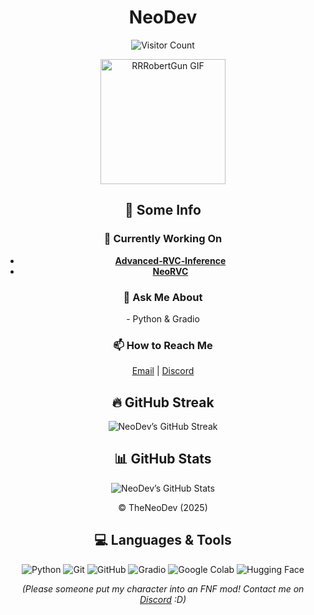 <!-- README.md -->

<h1 align="center">NeoDev</h1>

<!-- GIF 1 -->
<p align="center">
  <img src="https://komarev.com/ghpvc/?username=TheNeodev&label=Visitor&color=FF0000&style=flat" alt="Visitor Count" />
</p>

<div align="center">
  <img src="https://static.wikia.nocookie.net/fridaynightfunking/images/f/f6/RRRobertGun.gif/revision/latest?cb=20240623081331" alt="RRRobertGun GIF" width="200"/>
</div>

<!-- Some Info -->
<div align="center">
  <h2>📄 Some Info</h2>
  
  <h3>🔭 Currently Working On</h3>
  <ul>
    <li><b><a href="https://github.com/ArkanDash/Advanced-RVC-Inference">Advanced‑RVC‑Inference</a></b></li>
    <li><b><a href="https://github.com/TheNeodev/NeoRVC">NeoRVC</a></b></li>
  </ul>

  <h3>💬 Ask Me About</h3>
  <p>- Python & Gradio</p>

  <h3>📫 How to Reach Me</h3>
  <p>
    <a href="mailto:neoforevershog@gmail.com">Email</a> |
    <a href="https://discord.com/users/1314204512814235689">Discord</a>
  </p>
</div>

<!-- Strike (Streak) -->
<div align="center">
  <h2>🔥 GitHub Streak</h2>
  <img src="https://github-readme-streak-stats.herokuapp.com/?user=TheNeoDev&currStreakNum=FFFF00&sideNums=FFFF00&currStreakLabel=FFFFFF&sideLabels=FFFFFF&background=00000000&border=FFFFFF" alt="NeoDev’s GitHub Streak" />
</div>

<!-- Daily Inspo (GitHub Stats) -->
<div align="center">
  <h2>📊 GitHub Stats</h2>
  <img src="https://github-readme-stats.vercel.app/api?username=TheNeoDev&show_icons=true&count_private=true&include_all_commits=false&custom_title=NeoDev's%20GitHub%20Stats&title_color=FFD700&text_color=DAA520&icon_color=FFA500&bg_color=FFFFFF" alt="NeoDev’s GitHub Stats" />
</div>

<!-- Footer -->
<div align="center">
  <p>© TheNeoDev (2025)</p>
</div>

<!-- Language And Tools -->
<div align="center">
  <h2>💻 Languages & Tools</h2>
  <p>
    <img src="https://img.shields.io/badge/Python-3776AB?style=for-the-badge&logo=python&logoColor=white" alt="Python" />
    <img src="https://img.shields.io/badge/Git-F05032?style=for-the-badge&logo=git&logoColor=white" alt="Git" />
    <img src="https://img.shields.io/badge/GitHub-181717?style=for-the-badge&logo=github&logoColor=white" alt="GitHub" />
    <img src="https://img.shields.io/badge/Gradio-db9618?style=for-the-badge&logo=gradio&logoColor=white" alt="Gradio" />
    <img src="https://img.shields.io/badge/Google_Colab-F9AB00?style=for-the-badge&logo=googlecolab&logoColor=blue" alt="Google Colab" />
    <img src="https://img.shields.io/badge/Hugging_Face-FF9900?style=for-the-badge&logo=huggingface&logoColor=white" alt="Hugging Face" />
  </p>
</div>

<!-- Fun Personal Note -->
<div align="center">
  <p><i>(Please someone put my character into an FNF mod! Contact me on <a href="https://discord.com/users/1314204512814235689">Discord</a> :D)</i></p>
</div>
